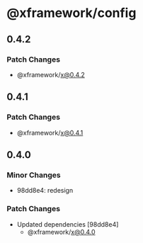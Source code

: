 # @xframework/config

## 0.4.2

### Patch Changes

- @xframework/x@0.4.2

## 0.4.1

### Patch Changes

- @xframework/x@0.4.1

## 0.4.0

### Minor Changes

- 98dd8e4: redesign

### Patch Changes

- Updated dependencies [98dd8e4]
  - @xframework/x@0.4.0
